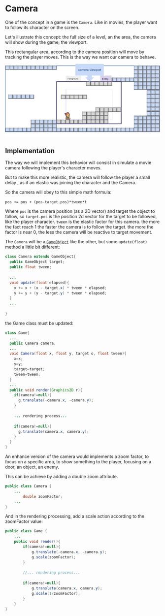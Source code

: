# Camera

One of the concept in a game is the `Camera`.  Like in movies, the player want to follow its character on the screen. 

Let's illustrate this concept: the full size of a level, an the area, the camera will show during the game; the viewport.

This rectangular area, according to the camera position will move by tracking the player moves. This is the way we want our camera to behave.

![Camera viewport in a level area](./resources/illustrations/LevelAndCamera.png "All the secret around camera and level")

## Implementation

The way we will implement this behavior will consist in simulate a movie camera following the player's character moves.

But to make this more realistic, the camera will follow the player a small delay , as if an elastic was joining the character and the Camera. 

So the camera will obey to this simple math formula:

`pos += pos + (pos-target.pos)*tween*t`

Where `pos` is the camera position (as a 2D vector) and target the object to follow, so `target.pos` is the position 2d vector for the target to be followed, like the player character.
`tween` is the elastic factor for this camera. the more the fact reach 1 the faster the camera is to follow the target. the more the factor is near 0, the less the camera will be reactive to target movement.

The `Camera` will be a [`GameObject`](GameObject) like the other, but some `update(float)` method a little bit different:

```java
class Camera extends GameObject{
  public GameObject target;
  public float tween;

  ...
  void update(float elapsed){
    x += x + (x - target.x) * tween * elapsed;
    y += y + (y - target.y) * tween * elapsed;
  }
  ...

}
```

the Game class must be updated:

```Java
class Game{
  ...
  public Camera camera;
  ...
  void Camera(float x, float y, target o, float tween){
    x=x;
    y=y;
    target=target;
    tween=tween;
  }
  ...
  public void render(Graphics2D r){
    if(camera!=null){
      g.translate(-camera.x, -camera.y);
    }

    ... rendering process...
 
    if(camera!=null){
      g.translate(camera.x, camera.y);
    }
  }
}
```

An enhance version of the camera would implements a zoom factor, to focus on a specific area, to show something to the player, focusing on a door, an object, an enemy.

This can be achieve by adding a double zoom attribute.

```java
public class Camera {
    ...
        double zoomFactor;
    ...
}
```

And in the rendering processing, add a scale action according to the zoomFactor value:

```java 
public class Game {
    ...
    public void render(){
        if(camera!=null){
            g.translate(-camera.x, -camera.y);
            g.scale(zoomFactor);
        }

        //... rendering process...

        if(camera!=null){
            g.translate(camera.x, camera.y);
            g.scale(1/zoomFactor);
        }
    }    
}
```

